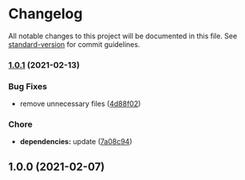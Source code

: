 # Changelog

All notable changes to this project will be documented in this file. See [standard-version](https://github.com/conventional-changelog/standard-version) for commit guidelines.

### [1.0.1](https://github.com/devtin/duckfficer-method-di/compare/v1.0.0...v1.0.1) (2021-02-13)


### Bug Fixes

* remove unnecessary files ([4d88f02](https://github.com/devtin/duckfficer-method-di/commit/4d88f02da0222d8aaa62245560a0849a1c6fb887))


### Chore

* **dependencies:** update ([7a08c94](https://github.com/devtin/duckfficer-method-di/commit/7a08c94a6e99f4507b7cb34f2d4be1e26e10bb45))

## 1.0.0 (2021-02-07)
